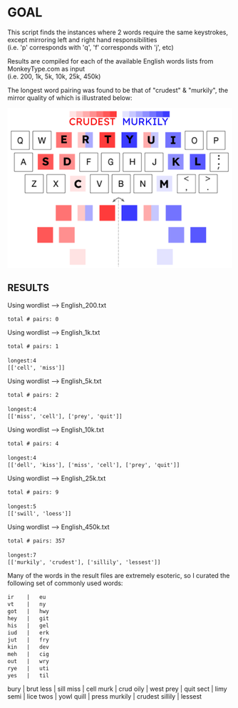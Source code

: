
# GOAL

This script finds the instances where 2 words require the same keystrokes, except mirroring left and right hand responsibilities           
	(i.e. 'p' corresponds with 'q', 'f' corresponds with 'j', etc)


Results are compiled for each of the available English words lists from MonkeyType.com as input           
	(i.e. 200, 1k, 5k, 10k, 25k, 450k)

The longest word pairing was found to be that of "crudest" & "murkily", the mirror quality of which is illustrated below:

![alt text](https://github.com/conner-mcnicholas/mirrored_words/blob/main/mir.png?raw=true)


## RESULTS


Using wordlist --> English_200.txt

	total # pairs: 0


Using wordlist --> English_1k.txt

	total # pairs: 1

	longest:4
	[['cell', 'miss']]

Using wordlist --> English_5k.txt

	total # pairs: 2

	longest:4
	[['miss', 'cell'], ['prey', 'quit']]

Using wordlist --> English_10k.txt

	total # pairs: 4

	longest:4
	[['dell', 'kiss'], ['miss', 'cell'], ['prey', 'quit']]

Using wordlist --> English_25k.txt

	total # pairs: 9

	longest:5
	[['swill', 'loess']]

Using wordlist --> English_450k.txt

	total # pairs: 357

	longest:7
	[['murkily', 'crudest'], ['sillily', 'lessest']]

Many of the words in the result files are extremely esoteric, so I curated the following set of commonly used words:

	ir    |   eu
	vt    |   ny
	got   |   hwy
	hey   |   git
	his   |   gel
	iud   |   erk
	jut   |   fry
	kin   |   dev
	meh   |   cig
	out   |   wry
	rye   |   uti
	yes   |   til
   bury   |   brut
   less   |   sill
   miss   |   cell
   murk   |   crud
   oily   |   west
   prey   |   quit
   sect   |   limy
   semi   |   lice
   twos   |   yowl
  quill   |   press
murkily   |   crudest
sillily   |   lessest